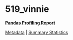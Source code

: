 # 519_vinnie

[**Pandas Profiling Report**](https://epistasislab.github.io/penn-ml-benchmarks/profile/519_vinnie.html)

[Metadata](metadata.yaml) | [Summary Statistics](summary_stats.tsv)
